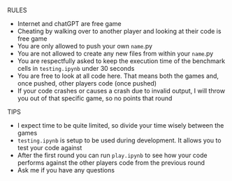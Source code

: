 RULES

- Internet and chatGPT are free game
- Cheating by walking over to another player and looking at their code is free game
- You are only allowed to push your own `name`.py
- You are not allowed to create any new files from within your `name`.py
- You are respectfully asked to keep the execution time of the benchmark cells in `testing.ipynb` under 30 seconds
- You are free to look at all code here. That means both the games and, once pushed, other players code (once pushed)
- If your code crashes or causes a crash due to invalid output, I will throw you out of that specific game, so no points that round

TIPS

- I expect time to be quite limited, so divide your time wisely between the games
- `testing.ipynb` is setup to be used during development. It allows you to test your code against 
- After the first round you can run `play.ipynb` to see how your code performs against the other players code from the previous round
- Ask me if you have any questions